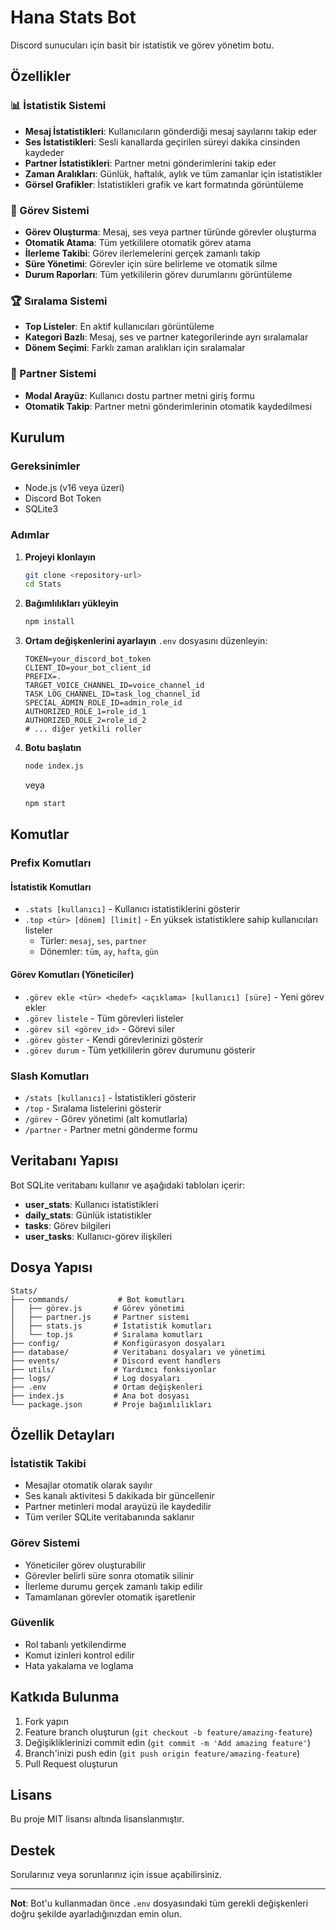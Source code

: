 # Hana Stats Bot

Discord sunucuları için basit bir istatistik ve görev yönetim botu.

## Özellikler

### 📊 İstatistik Sistemi
- **Mesaj İstatistikleri**: Kullanıcıların gönderdiği mesaj sayılarını takip eder
- **Ses İstatistikleri**: Sesli kanallarda geçirilen süreyi dakika cinsinden kaydeder
- **Partner İstatistikleri**: Partner metni gönderimlerini takip eder
- **Zaman Aralıkları**: Günlük, haftalık, aylık ve tüm zamanlar için istatistikler
- **Görsel Grafikler**: İstatistikleri grafik ve kart formatında görüntüleme

### 🎯 Görev Sistemi
- **Görev Oluşturma**: Mesaj, ses veya partner türünde görevler oluşturma
- **Otomatik Atama**: Tüm yetkililere otomatik görev atama
- **İlerleme Takibi**: Görev ilerlemelerini gerçek zamanlı takip
- **Süre Yönetimi**: Görevler için süre belirleme ve otomatik silme
- **Durum Raporları**: Tüm yetkililerin görev durumlarını görüntüleme

### 🏆 Sıralama Sistemi
- **Top Listeler**: En aktif kullanıcıları görüntüleme
- **Kategori Bazlı**: Mesaj, ses ve partner kategorilerinde ayrı sıralamalar
- **Dönem Seçimi**: Farklı zaman aralıkları için sıralamalar

### 🤝 Partner Sistemi
- **Modal Arayüz**: Kullanıcı dostu partner metni giriş formu
- **Otomatik Takip**: Partner metni gönderimlerinin otomatik kaydedilmesi

## Kurulum

### Gereksinimler
- Node.js (v16 veya üzeri)
- Discord Bot Token
- SQLite3

### Adımlar

1. **Projeyi klonlayın**
   ```bash
   git clone <repository-url>
   cd Stats
   ```

2. **Bağımlılıkları yükleyin**
   ```bash
   npm install
   ```

3. **Ortam değişkenlerini ayarlayın**
   `.env` dosyasını düzenleyin:
   ```env
   TOKEN=your_discord_bot_token
   CLIENT_ID=your_bot_client_id
   PREFIX=.
   TARGET_VOICE_CHANNEL_ID=voice_channel_id
   TASK_LOG_CHANNEL_ID=task_log_channel_id
   SPECIAL_ADMIN_ROLE_ID=admin_role_id
   AUTHORIZED_ROLE_1=role_id_1
   AUTHORIZED_ROLE_2=role_id_2
   # ... diğer yetkili roller
   ```

4. **Botu başlatın**
   ```bash
   node index.js
   ```
   veya
   ```bash
   npm start
   ```

## Komutlar

### Prefix Komutları

#### İstatistik Komutları
- `.stats [kullanıcı]` - Kullanıcı istatistiklerini gösterir
- `.top <tür> [dönem] [limit]` - En yüksek istatistiklere sahip kullanıcıları listeler
  - Türler: `mesaj`, `ses`, `partner`
  - Dönemler: `tüm`, `ay`, `hafta`, `gün`

#### Görev Komutları (Yöneticiler)
- `.görev ekle <tür> <hedef> <açıklama> [kullanıcı] [süre]` - Yeni görev ekler
- `.görev listele` - Tüm görevleri listeler
- `.görev sil <görev_id>` - Görevi siler
- `.görev göster` - Kendi görevlerinizi gösterir
- `.görev durum` - Tüm yetkililerin görev durumunu gösterir

### Slash Komutları

- `/stats [kullanıcı]` - İstatistikleri gösterir
- `/top` - Sıralama listelerini gösterir
- `/görev` - Görev yönetimi (alt komutlarla)
- `/partner` - Partner metni gönderme formu

## Veritabanı Yapısı

Bot SQLite veritabanı kullanır ve aşağıdaki tabloları içerir:

- **user_stats**: Kullanıcı istatistikleri
- **daily_stats**: Günlük istatistikler
- **tasks**: Görev bilgileri
- **user_tasks**: Kullanıcı-görev ilişkileri

## Dosya Yapısı

```
Stats/
├── commands/           # Bot komutları
│   ├── görev.js       # Görev yönetimi
│   ├── partner.js     # Partner sistemi
│   ├── stats.js       # İstatistik komutları
│   └── top.js         # Sıralama komutları
├── config/            # Konfigürasyon dosyaları
├── database/          # Veritabanı dosyaları ve yönetimi
├── events/            # Discord event handlers
├── utils/             # Yardımcı fonksiyonlar
├── logs/              # Log dosyaları
├── .env               # Ortam değişkenleri
├── index.js           # Ana bot dosyası
└── package.json       # Proje bağımlılıkları
```

## Özellik Detayları

### İstatistik Takibi
- Mesajlar otomatik olarak sayılır
- Ses kanalı aktivitesi 5 dakikada bir güncellenir
- Partner metinleri modal arayüzü ile kaydedilir
- Tüm veriler SQLite veritabanında saklanır

### Görev Sistemi
- Yöneticiler görev oluşturabilir
- Görevler belirli süre sonra otomatik silinir
- İlerleme durumu gerçek zamanlı takip edilir
- Tamamlanan görevler otomatik işaretlenir

### Güvenlik
- Rol tabanlı yetkilendirme
- Komut izinleri kontrol edilir
- Hata yakalama ve loglama

## Katkıda Bulunma

1. Fork yapın
2. Feature branch oluşturun (`git checkout -b feature/amazing-feature`)
3. Değişikliklerinizi commit edin (`git commit -m 'Add amazing feature'`)
4. Branch'inizi push edin (`git push origin feature/amazing-feature`)
5. Pull Request oluşturun

## Lisans

Bu proje MIT lisansı altında lisanslanmıştır.

## Destek

Sorularınız veya sorunlarınız için issue açabilirsiniz.

---

**Not**: Bot'u kullanmadan önce `.env` dosyasındaki tüm gerekli değişkenleri doğru şekilde ayarladığınızdan emin olun.
